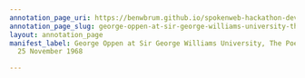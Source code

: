 ```yaml
---
annotation_page_uri: https://benwbrum.github.io/spokenweb-hackathon-development-noterms/annotations/george-oppen-at-sir-george-williams-university-the-poetry-series-25-november-1968-canvas-1-toc.json
annotation_page_slug: george-oppen-at-sir-george-williams-university-the-poetry-series-25-november-1968-canvas-1-toc
layout: annotation_page
manifest_label: George Oppen at Sir George Williams University, The Poetry Series,
  25 November 1968

---
```

